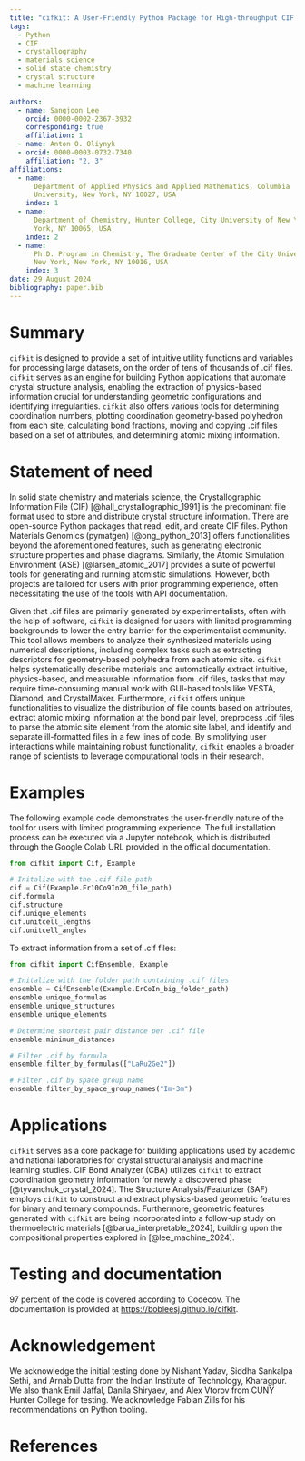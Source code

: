 ```yaml
---
title: "cifkit: A User-Friendly Python Package for High-throughput CIF Analysis"
tags:
  - Python
  - CIF
  - crystallography
  - materials science
  - solid state chemistry
  - crystal structure
  - machine learning

authors:
  - name: Sangjoon Lee
    orcid: 0000-0002-2367-3932
    corresponding: true
    affiliation: 1
  - name: Anton O. Oliynyk
  - orcid: 0000-0003-0732-7340
    affiliation: "2, 3"
affiliations:
  - name:
      Department of Applied Physics and Applied Mathematics, Columbia
      University, New York, NY 10027, USA
    index: 1
  - name:
      Department of Chemistry, Hunter College, City University of New York, New
      York, NY 10065, USA
    index: 2
  - name:
      Ph.D. Program in Chemistry, The Graduate Center of the City University of
      New York, New York, NY 10016, USA
    index: 3
date: 29 August 2024
bibliography: paper.bib
---
```


# Summary

`cifkit` is designed to provide a set of intuitive utility functions and
variables for processing large datasets, on the order of tens of thousands of
.cif files. `cifkit` serves as an engine for building Python applications that
automate crystal structure analysis, enabling the extraction of physics-based
information crucial for understanding geometric configurations and identifying
irregularities. `cifkit` also offers various tools for determining coordination
numbers, plotting coordination geometry-based polyhedron from each site,
calculating bond fractions, moving and copying .cif files based on a set of
attributes, and determining atomic mixing information.

# Statement of need

In solid state chemistry and materials science, the Crystallographic Information
File (CIF) [@hall_crystallographic_1991] is the predominant file format used to
store and distribute crystal structure information. There are open-source Python
packages that read, edit, and create CIF files. Python Materials Genomics
(pymatgen) [@ong_python_2013] offers functionalities beyond the aforementioned
features, such as generating electronic structure properties and phase diagrams.
Similarly, the Atomic Simulation Environment (ASE) [@larsen_atomic_2017]
provides a suite of powerful tools for generating and running atomistic
simulations. However, both projects are tailored for users with prior
programming experience, often necessitating the use of the tools with API
documentation.

Given that .cif files are primarily generated by experimentalists, often with
the help of software, `cifkit` is designed for users with limited programming
backgrounds to lower the entry barrier for the experimentalist community. This
tool allows members to analyze their synthesized materials using numerical
descriptions, including complex tasks such as extracting descriptors for
geometry-based polyhedra from each atomic site. `cifkit` helps systematically
describe materials and automatically extract intuitive, physics-based, and
measurable information from .cif files, tasks that may require time-consuming
manual work with GUI-based tools like VESTA, Diamond, and CrystalMaker.
Furthermore, `cifkit` offers unique functionalities to visualize the
distribution of file counts based on attributes, extract atomic mixing
information at the bond pair level, preprocess .cif files to parse the atomic
site element from the atomic site label, and identify and separate ill-formatted
files in a few lines of code. By simplifying user interactions while maintaining
robust functionality, `cifkit` enables a broader range of scientists to leverage
computational tools in their research.

# Examples

The following example code demonstrates the user-friendly nature of the tool for
users with limited programming experience. The full installation process can be
executed via a Jupyter notebook, which is distributed through the Google Colab
URL provided in the official documentation.

```python
from cifkit import Cif, Example

# Initalize with the .cif file path
cif = Cif(Example.Er10Co9In20_file_path)
cif.formula
cif.structure
cif.unique_elements
cif.unitcell_lengths
cif.unitcell_angles
```

To extract information from a set of .cif files:

```python
from cifkit import CifEnsemble, Example

# Initalize with the folder path containing .cif files
ensemble = CifEnsemble(Example.ErCoIn_big_folder_path)
ensemble.unique_formulas
ensemble.unique_structures
ensemble.unique_elements

# Determine shortest pair distance per .cif file
ensemble.minimum_distances

# Filter .cif by formula
ensemble.filter_by_formulas(["LaRu2Ge2"])

# Filter .cif by space group name
ensemble.filter_by_space_group_names("Im-3m")
```

# Applications 

`cifkit` serves as a core package for building applications used by academic and
national laboratories for crystal structural analysis and machine learning
studies. CIF Bond Analyzer (CBA) utilizes `cifkit` to extract coordination
geometry information for newly a discovered phase [@tyvanchuk_crystal_2024]. The
Structure Analysis/Featurizer (SAF) employs `cifkit` to construct and extract
physics-based geometric features for binary and ternary compounds. Furthermore,
geometric features generated with `cifkit` are being incorporated into a
follow-up study on thermoelectric materials [@barua_interpretable_2024],
building upon the compositional properties explored in [@lee_machine_2024].

# Testing and documentation

97 percent of the code is covered according to Codecov. The documentation is
provided at https://bobleesj.github.io/cifkit.

# Acknowledgement

We acknowledge the initial testing done by Nishant Yadav, Siddha Sankalpa Sethi,
and Arnab Dutta from the Indian Institute of Technology, Kharagpur. We also
thank Emil Jaffal, Danila Shiryaev, and Alex Vtorov from CUNY Hunter College for
testing. We acknowledge Fabian Zills for his recommendations on Python tooling.

# References
